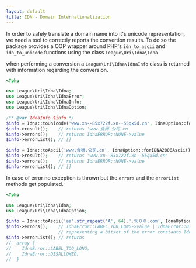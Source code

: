 ```yaml
---
layout: default
title: IDN - Domain Internationalization
---
```


In order to safely translate a domain name into it's unicode representation, we need a tool
to correctly reports the convertion results. To do so the package provides a OOP wrapper
around PHP's `idn_to_ascii` and `idn_to_unicode` functions using the class `League\Uri\Idna\Idna`

when performing a conversion a `League\Uri\Idna\IdnaInfo` class is returned with information
regarding the conversion.

```php
<?php

use League\Uri\Idna\Idna;
use League\Uri\Idna\IdnaError;
use League\Uri\Idna\IdnaInfo;
use League\Uri\Idna\IdnaOption;

/** @var IdnaInfo $info */
$info = Idna::toUnicode('www.xn--85x722f.xn--55qx5d.cn', IdnaOption::forIDNA2008Unicode());
$info->result();    // returns 'www.食狮.公司.cn'
$info->errors();    // returns IdnaERROR::NONE->value
$info->errorList(); // []

$info = Idna::toAscii('www.食狮.公司.cn', IdnaOption::forIDNA2008Ascii());
$info->result();    // returns 'www.xn--85x722f.xn--55qx5d.cn'
$info->errors();    // returns IdnaERROR::NONE->value
$info->errorList(); // []
```

In case of error no exception is thrown but the `errors` and the `errorList` methods get
populated.

```php
<?php

use League\Uri\Idna\Idna;
use League\Uri\Idna\IdnaOption;

$info = Idna::toAscii('aa'.str_repeat('A', 64).'.％００.com', IdnaOption::forIDNA2008Ascii());
$info->errors();    // IdnaError::LABEL_TOO_LONG->value | IdnaError::DISALLOWED->value
                    // representing a bitset of the error constants Idna::ERROR_*
$info->errorList(); // returns 
//  array {
//    IdnaError::LABEL_TOO_LONG,
//    IdnaError::DISALLOWED,
//  }
```
